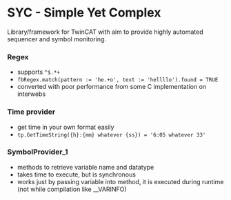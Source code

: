 # SYC - Simple Yet Complex
Library/framework for TwinCAT with aim to provide highly automated sequencer and symbol monitoring.


### Regex
- supports `^$.*+`
- `fbRegex.match(pattern := 'he.+o', text := 'hellllo').found = TRUE`
- converted with poor performance from some C implementation on interwebs
### Time provider
- get time in your own format easily
- `tp.GetTimeString({h}:{mm} whatever {ss}) = '6:05 whatever 33'`

### SymbolProvider_1
- methods to retrieve variable name and datatype
- takes time to execute, but is synchronous
- works just by passing variable into method, it is executed during runtime (not while compilation like __VARINFO)